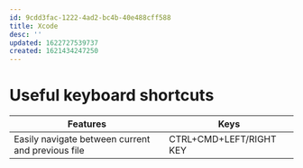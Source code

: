 ```yaml
---
id: 9cdd3fac-1222-4ad2-bc4b-40e488cff588
title: Xcode
desc: ''
updated: 1622727539737
created: 1621434247250
---
```


# Useful keyboard shortcuts

Features | Keys |
---------|----------|
 Easily navigate between current and previous file | CTRL+CMD+LEFT/RIGHT KEY |
